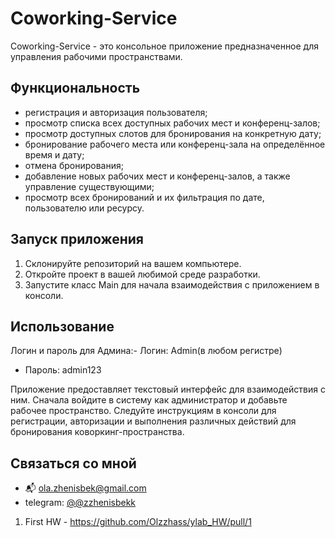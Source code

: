 # Coworking-Service

Coworking-Service - это консольное приложение предназначенное для управления рабочими пространствами.

## Функциональность

- регистрация и авторизация пользователя;
- просмотр списка всех доступных рабочих мест и конференц-залов;
- просмотр доступных слотов для бронирования на конкретную дату;
- бронирование рабочего места или конференц-зала на определённое время и дату;
- отмена бронирования;
- добавление новых рабочих мест и конференц-залов, а также управление существующими;
- просмотр всех бронирований и их фильтрация по дате, пользователю или ресурсу.

## Запуск приложения

1. Склонируйте репозиторий на вашем компьютере.
2. Откройте проект в вашей любимой среде разработки.
3. Запустите класс Main для начала взаимодействия с приложением в консоли.

## Использование

Логин и пароль для Админа:- Логин: Admin(в любом регистре)
- Пароль: admin123

Приложение предоставляет текстовый интерфейс для взаимодействия с ним.
Сначала войдите в систему как администратор и добавьте рабочее пространство.
Следуйте инструкциям в консоли для регистрации, авторизации и выполнения различных действий для бронирования коворкинг-пространства.

## Связаться со мной

- 📬 ola.zhenisbek@gmail.com
- telegram: [@@zzhenisbekk](https://t.me/@zzhenisbekk)

1. First HW - https://github.com/Olzzhass/ylab_HW/pull/1